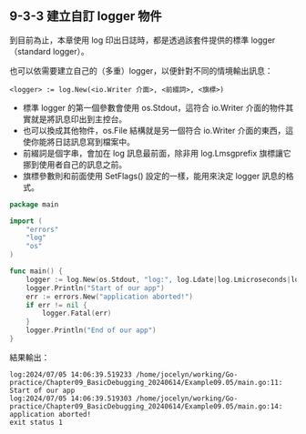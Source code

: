 ## 9-3-3 建立自訂 logger 物件
到目前為止，本章使用 log 印出日誌時，都是透過該套件提供的標準 logger（standard logger）。

也可以依需要建立自己的（多重）logger，以便針對不同的情境輸出訊息：
```
<logger> := log.New(<io.Writer 介面>, <前綴詞>, <旗標>)
```

* 標準 logger 的第一個參數會使用 os.Stdout，這符合 io.Writer 介面的物件其實就是將訊息印出到主控台。
* 也可以換成其他物件，os.File 結構就是另一個符合 io.Writer 介面的東西，這使你能將日誌訊息寫到檔案中。
* 前綴詞是個字串，會加在 log 訊息最前面，除非用 log.Lmsgprefix 旗標讓它挪到使用者自己的訊息之前。
* 旗標參數則和前面使用 SetFlags() 設定的一樣，能用來決定 logger 訊息的格式。

```go
package main

import (
	"errors"
	"log"
	"os"
)

func main() {
	logger := log.New(os.Stdout, "log:", log.Ldate|log.Lmicroseconds|log.Llongfile)
	logger.Println("Start of our app")
	err := errors.New("application aborted!")
	if err != nil {
		logger.Fatal(err)
	}
	logger.Println("End of our app")
}
```
結果輸出：
```
log:2024/07/05 14:06:39.519233 /home/jocelyn/working/Go-practice/Chapter09_BasicDebugging_20240614/Example09.05/main.go:11: Start of our app
log:2024/07/05 14:06:39.519303 /home/jocelyn/working/Go-practice/Chapter09_BasicDebugging_20240614/Example09.05/main.go:14: application aborted!
exit status 1
```

